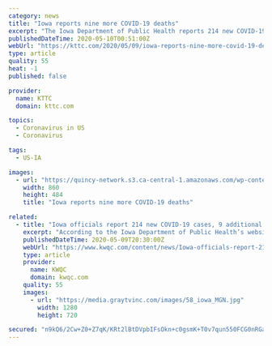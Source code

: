 ```yaml
---
category: news
title: "Iowa reports nine more COVID-19 deaths"
excerpt: "The Iowa Department of Public Health reports 214 new COVID-19 cases and nine more deaths. It brings the state's total cases up to 11,671 and the death toll to 252. As of Friday, 29 of the state's fatalities were form people living in long term care facilities."
publishedDateTime: 2020-05-10T00:51:00Z
webUrl: "https://kttc.com/2020/05/09/iowa-reports-nine-more-covid-19-deaths/"
type: article
quality: 55
heat: -1
published: false

provider:
  name: KTTC
  domain: kttc.com

topics:
  - Coronavirus in US
  - Coronavirus

tags:
  - US-IA

images:
  - url: "https://quincy-network.s3.ca-central-1.amazonaws.com/wp-content/uploads/sites/3/2020/05/IOWA-CORONAVIRUS-860x484.jpg"
    width: 860
    height: 484
    title: "Iowa reports nine more COVID-19 deaths"

related:
  - title: "Iowa officials report 214 new COVID-19 cases, 9 additional deaths"
    excerpt: "According to the Iowa Department of Public Health’s website, there are now 214 new cases of COVID-19. This brings the state’s total to 11,671 confirmed cases. Officials report there are nine additional deaths,"
    publishedDateTime: 2020-05-09T20:30:00Z
    webUrl: "https://www.kwqc.com/content/news/Iowa-officials-report-214-new-COVID-19-cases-9-additional-deaths-570340821.html"
    type: article
    provider:
      name: KWQC
      domain: kwqc.com
    quality: 55
    images:
      - url: "https://media.graytvinc.com/images/58_iowa_MGN.jpg"
        width: 1280
        height: 720

secured: "n9kQ6/2Cw+Z0+Z7qK/KRt2lBtDVpbIFsOkn+c0gsmK+T0v7qun550FCG0nRGaZAp8HA2uD+ooSuTR6k+iLBVlIsswglXfl8E0hyED2FRuoq1b0F20GEEl6Sc23TJ7V1YaY7I3ocWI+ylTyeerqHTbFg/IsdXwCNGyKNgvWWqAeuASLA4pP3xdYlycXHJmJahw5/bHqGE+XJlZA7WabmNJ4go36sGuTQPQxN9NiOnsQdUHJiAOFiVDY0v8oXVm7xZcrb8cdw9yH7X38W/VFqxuo5nzxcWj0H5NoaW6C848sOk8cb6m8MQyz3UgO84m+IktaS0yZlcr10cLWXT0wiCOts51mPSywRHBpoYrfcwoYw7qba42WiLSl1ui4G5GyaF36CjQ+AtPM//Q+AIHR+C49UDeBANkSrTsFWwzvVKgH82EejzxlMGSsOktLvoY72IdiQEoxJzvKBqE90Zm/rZpfGvhlLFd4jrBaON81ct5+s=;lepSLXVhQa2TBaUI5rtwrg=="
---
```


